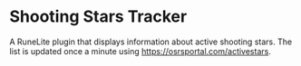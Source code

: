 # Shooting Stars Tracker
A RuneLite plugin that displays information about active shooting stars.
The list is updated once a minute using https://osrsportal.com/activestars.